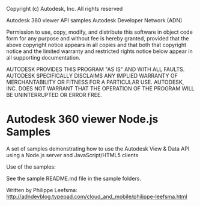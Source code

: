 
Copyright (c) Autodesk, Inc. All rights reserved

Autodesk 360 viewer API samples Autodesk Developer Network (ADN)

Permission to use, copy, modify, and distribute this software in object code form for any purpose and without fee is hereby granted, provided that the above copyright notice appears in all copies and that both that copyright notice and the limited warranty and restricted rights notice below appear in all supporting documentation.

AUTODESK PROVIDES THIS PROGRAM "AS IS" AND WITH ALL FAULTS. AUTODESK SPECIFICALLY DISCLAIMS ANY IMPLIED WARRANTY OF MERCHANTABILITY OR FITNESS FOR A PARTICULAR USE. AUTODESK, INC. DOES NOT WARRANT THAT THE OPERATION OF THE PROGRAM WILL BE UNINTERRUPTED OR ERROR FREE.

Autodesk 360 viewer Node.js Samples
======================
A set of samples demonstrating how to use the Autodesk View & Data API using a Node.js server and JavaScript/HTML5 clients



Use of the samples:

See the sample README.md file in the sample folders.

Written by Philippe Leefsma:   
http://adndevblog.typepad.com/cloud_and_mobile/philippe-leefsma.html


